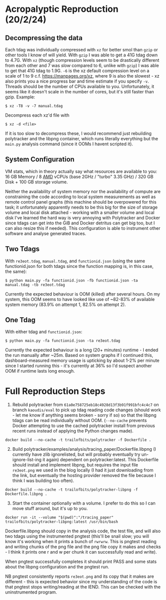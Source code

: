 # Acropalyptic Reproduction (20/2/24)

## Decompressing the data

Each tdag was individually compressed with `xz` for better smol than `gzip` or other tools I know of will yield. With `gzip` I was able to get a 41G tdag down to 4.7G. With `xz` (though compression levels seem to be drastically different from each other and 7 was *slow* compared to 6, unlike with `gzip`) I was able to get that 41G tdag to 1.9G. `-6` is the xz default compression level on a scale of 1 to 9 c.f. https://manpages.org/xz, where 9 is also the slowest - xz also prints you a nice progress bar and time estimate if you specify `-v`. Threads should be the number of CPUs available to you. Unfortunately, it seems like it doesn't scale in the number of cores, but it's still faster than gzip. Example:
```
$ xz -T8 -v -7 manual.tdag
```

Decompress each xz'd file with
```
$ xz -d <file>
```

If it is too slow to decompress these, I would recommend just rebuilding polytracker and the libpng container, which runs literally everything but the `main.py` analysis command (since it OOMs I havent scripted it).

## System Configuration
VM stats, which in theory actually say what resources are available to you: 16 GB Memory / 8 [AMD](https://www.amd.com/en/processors/epyc-7002-series) vCPUs (base 2GHz / "turbo" 3.35 GHz) / 320 GB Disk + 100 GB storage volume.

Neither the availability of system memory nor the availability of compute are constraining the code according to local system measurements as well as remote control panel graphs (this machine should be overpowered for this task; it unfortunately apparently needs to be this big for the size of storage volume and local disk attached - working with a smaller volume and local disk I've learned the hard way is very annoying with Polytracker and Docker since tdags can get into the GiB and Docker detritus can get big too, but I can also resize this if needed). This configuration is able to instrument other software and analyse generated traces.

## Two Tdags
With `re3eot.tdag`, `manual.tdag`, and `functionid.json` (using the same functionid.json for both tdags since the function mapping is, in this case, the same):
```
$ python main.py -fa functionid.json -fb functionid.json -ta manual.tdag -tb re3eot.tdag
```

Currently the expected behaviour is OOM (killed) after several hours. On my system, this OOM seems to have looked like use of ~82-83% of available system memory (83.9% on attempt 1, 82.5% on attempt 2).

## One Tdag
With either tdag and `functionid.json`:
```
$ python main.py -fa functionid.json -ta re3eot.tdag
```

Currently the expected behaviour is a long (20+ minutes) runtime - I ended the run manually after ~25m. Based on system graphs if I continued this, dashboard-measured memory usage is upticking by about 1-2% per minute since I started running this - it's currently at 36% so I'd suspect another OOM if runtime lasts long enough.

# Full Reproduction Steps

1. Rebuild polytracker from `61a0e758725eb18c4928d13f3b91f991bfc4c4c7` on branch `kaoudis/eval` to pick up tdag reading code changes (should work - let me know if anything seems broken - sorry if so) so that the libpng tdags can be read individually without OOM. (`--no-cache` prevents Docker attempting to use the cached polytracker install from previous recent runs instead of applying the Python changes made).
```
docker build --no-cache -t trailofbits/polytracker -f Dockerfile .
```

2. Build polytracker/examples/analysis/tracing_paper/Dockerfile.libpng (I currently have zlib ignorelisted, but will probably eventually try un-ignore-list-ing it again) dependent on polytracker:latest. This Dockerfile should install and implement libpng, but requires the input file `re3eot.png` we used in the blog locally (I had it just downloading from the link, but eventually the hosting provider removed the file because I think I was building too often).
```
docker build --no-cache -t trailofbits/polytracker-libpng -f Dockerfile.libpng .
```

3. Start the container optionally with a volume. I prefer to do this so I can move stuff around, but it's up to you.
```
docker run -it --volume "$(pwd)":"/tracing_paper" trailofbits/polytracker-libpng:latest /usr/bin/bash
```

Dockerfile.libpng should copy in the analysis code, the test file, and will also two tdags using the instrumented pngtest (this'll be snail slow; you will know it's working when it prints a bunch of `rwrwrw`. This is pngtest reading and writing chunks of the png file and the png file copy it makes and checks - I think it prints one r and w per chunk it can successfully read and write).

When pngtest successfully completes it should print PASS and some stats about the libpng configuration and the pngtest run.

NB pngtest consistently reports `re3eot.png` and its copy that it makes are different - this is expected behavior since my understanding of the code is that pngtest stops writing/reading at the IEND. This can be checked with the uninstrumented program.

